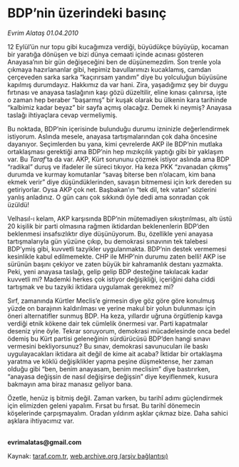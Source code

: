 # BDP’nin üzerindeki basınç

*Evrim Alataş 01.04.2010*

<div class="yazi"><p>12 Eylül’ün nur topu gibi kucağımıza verdiği, büyüdükçe büyüyüp, kocaman bir yaratığa dönüşen ve bizi dünya cemaati içinde acınası gösteren Anayasa’nın bir gün değişeceğini ben de düşünemezdim. Son trenle yola çıkmaya hazırlananlar gibi, hepimiz bavullarımızı kucaklamış, camdan çerçeveden sarka sarka “kaçırırsam yandım” diye bu yolculuğun büyüsüne kapılmış durumdayız. Hakkımız da var hani. Zira, yaşadığımız şey bir duygu fırtınası ve anayasa taslağının kaşı gözü düzeltilir, eline kınası çalınırsa, işte o zaman hep beraber “başarmış” bir kuşak olarak bu ülkenin kara tarihinde “kalbimiz kadar beyaz” bir sayfa açmış olacağız. Demek ki neymiş? Anayasa taslağı ihtiyaçlara cevap vermeliymiş. </p>
<p>Bu noktada, BDP’nin içerisinde bulunduğu durumu izninizle değerlendirmek istiyorum. Aslında mesele, anayasa tartışmalarından çok daha öncesine dayanıyor. Seçimlerden bu yana, kimi çevrelerde AKP ile BDP’nin mutlaka ortaklaşması gerektiği ama BDP’nin hep mızıkçılık yaptığı gibi bir yaklaşım var. Bu <i>Taraf</i>’ta da var. AKP, Kürt sorununu çözmek istiyor aslında ama BDP “radikal” duruş ve ifadeler ile süreci tıkıyor. Ha keza PKK “zıvanadan çıkmış” durumda ve kurmay komutanlar “savaş biterse ben n’olacam, kim bana ekmek verir” diye düşündüklerinden, savaşın bitmemesi için kırk dereden su getiriyorlar. Oysa AKP çok net. Başbakan’ın “tek dil, tek vatan” sözlerini yanlış anladınız. O gün canı çok sıkkındı öyle dedi ama sonradan çok üzüldü! </p>
<p>Velhasıl-ı kelam, AKP karşısında BDP’nin mütemadiyen sıkıştırılması, altı üstü 20 kişilik bir parti olmasına rağmen iktidardan beklenenlerin BDP’den beklenmesi insafsızlıktır diye düşünüyorum. Bu, özellikle yeni anayasa tartışmalarıyla gün yüzüne çıkıp, bu demokrasi sınavının tek talebesi BDP’ymiş gibi, kuvvetli tazyikler uygulanmakta. BDP’nin destek vermemesi kesinlikle kabul edilmemekte. CHP ile MHP’nin durumu zaten belli! AKP ise sürünün başını çekiyor ve zaten büyük bir kahramanlık destanı yazmakta. Peki, yeni anayasa taslağı, gelip gelip BDP desteğine takılacak kadar kuvvetli mi? Mademki herkes çok istiyor değişikliği, içeriğini daha ciddi tartışmak ve bu tazyiki iktidara uygulamak gerekmez mi? </p>
<p>Sırf, zamanında Kürtler Meclis’e girmesin diye göz göre göre konulmuş yüzde on barajının kaldırılması ve yerine makul bir yolun bulunması için öneri alternatifler sunmuş BDP. Ha keza, yıllardır uğruna örgütlenip kavga verdiği etnik kökene dair tek cümlelik önermesi var. Parti kapatmalar deseniz yine öyle. Tekrar soruyorum, demokrasi mücadelesinde onca bedel ödemiş bu Kürt partisi geleneğinin sürdürücüsü BDP’den hangi sınavı vermesini bekliyorsunuz? Bu sınav, demokrasi savunucuları ile baskı uygulayacakları iktidara ait değil de kime ait acaba? İktidar bir ortaklaşma yaratma ve köklü değişiklikler yapma peşine düşmektense, her zaman olduğu gibi “ben, benim anayasam, benim meclisim” diye bastırırken, “anayasa değişsin de nasıl değişirse değişsin” diye keyiflenmek, kusura bakmayın ama biraz manasız geliyor bana.</p>
<p>Özetle, henüz iş bitmiş değil. Zaman varken, bu tarihî adımı güçlendirmek için elimizden geleni yapalım. Fırsat bu fırsat. Bu tarihî dönemecin köşelerinde çarpışmayalım. Oradan yıldırım aşklar çıkmaz bize. Daha sahici aşklara ihtiyacımız var.</p>
<p><b><br/>evrimalatas@gmail.com</b></p></div>

Kaynak: [taraf.com.tr](http://www.taraf.com.tr:80/makale/10708.htm), [web.archive.org (arşiv bağlantısı)](http://web.archive.org/web/20100404080325/http://www.taraf.com.tr:80/makale/10708.htm)
